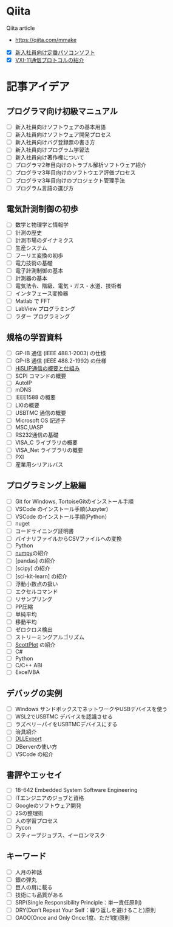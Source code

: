 # Qiita
Qiita article
- https://qiita.com/mmake
- [x] [新入社員向け定番パソコンソフト](https://qiita.com/mmake/items/0b786105aa389176bfc6)
- [x] [VXI-11通信プロトコルの紹介](https://qiita.com/mmake/items/ee837fd1b8f43e464856)

# 記事アイデア
## プログラマ向け初級マニュアル
- [ ] 新入社員向けソフトウェアの基本用語
- [ ] 新入社員向けソフトウェア開発プロセス
- [ ] 新入社員向けバグ登録票の書き方
- [ ] 新入社員向けプログラム学習法
- [ ] 新入社員向け著作権について
- [ ] プログラマ2年目向けのトラブル解析ソフトウェア紹介
- [ ] プログラマ3年目向けのソフトウエア評価プロセス
- [ ] プログラマ3年目向けのプロジェクト管理手法
- [ ] プログラム言語の選び方
## 電気計測制御の初歩
- [ ] 数学と物理学と情報学
- [ ] 計測の歴史
- [ ] 計測市場のダイナミクス
- [ ] 生産システム
- [ ] フーリエ変換の初歩
- [ ] 電力技術の基礎
- [ ] 電子計測制御の基本
- [ ] 計測器の基本
- [ ] 電気法令、階級、電気・ガス・水道、技術者
- [ ] インタフェース変換器
- [ ] Matlab で FFT
- [ ] LabView プログラミング
- [ ] ラダー プログラミング
## 規格の学習資料
- [ ] GP-IB 通信 (IEEE 488.1-2003) の仕様
- [ ] GP-IB 通信 (IEEE 488.2-1992) の仕様
- [ ] [HiSLIP通信の概要と仕組み](./xxxxx001_HiSLIP通信の概要と仕組み/README.md)
- [ ] SCPI コマンドの概要
- [ ] AutoIP
- [ ] mDNS
- [ ] IEEE1588 の概要
- [ ] LXIの概要
- [ ] USBTMC 通信の概要
- [ ] Microsoft OS 記述子
- [ ] MSC,UASP
- [ ] RS232通信の基礎
- [ ] VISA_C ライブラリの概要
- [ ] VISA_Net ライブラリの概要
- [ ] PXI
- [ ] 産業用シリアルバス
## プログラミング上級編
- [ ] Git for Windows, TortoiseGitのインストール手順
- [ ] VSCode のインストール手順(Jupyter)
- [ ] VSCode のインストール手順(Python）
- [ ] nuget
- [ ] コードサイニング証明書
- [ ] バイナリファイルからCSVファイルへの変換
- [ ] Python
- [ ] [numpy](https://numpy.org/)の紹介
- [ ] [pandas] の紹介
- [ ] [scipy] の紹介
- [ ] [sci-kit-learn] の紹介
- [ ] 浮動小数点の扱い
- [ ] エクセルコマンド
- [ ] リサンプリング
- [ ] PP圧縮
- [ ] 単純平均
- [ ] 移動平均
- [ ] ゼロクロス検出
- [ ] ストリーミングアルゴリズム
- [ ] [ScottPlot](https://scottplot.net/) の紹介
- [ ] C#
- [ ] Python
- [ ] C/C++ ABI
- [ ] ExcelVBA
## デバッグの実例
- [ ] Windows サンドボックスでネットワークやUSBデバイスを使う
- [ ] WSL2でUSBTMC デバイスを認識させる
- [ ] ラズベリーパイをUSBTMCデバイスにする
- [ ] 治具紹介
- [ ] [DLLExport](./xxxxxxxx_DLLExport/README.md)
- [ ] DBerverの使い方
- [ ] VSCode の紹介
## 書評やエッセイ
- [ ] 18-642 Embedded System Software Engineering
- [ ] ITエンジニアのジョブと資格
- [ ] Googleのソフトウェア開発
- [ ] 2Sの整理術
- [ ] 人の学習プロセス
- [ ] Pycon
- [ ] スティーブジョブス、イーロンマスク
## キーワード
- [ ] 人月の神話
- [ ] 銀の弾丸
- [ ] 巨人の肩に載る
- [ ] 技術にも品質がある
- [ ] SRP(Single Responsibility Principle：単一責任原則) 
- [ ] DRY(Don’t Repeat Your Self：繰り返しを避けること)原則
- [ ] OAOO(Once and Only Once:1度、ただ1度)原則
